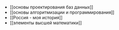 - [[основы проектирования баз данных]]
- [[основы алгоритмизации и программирования]]
- [[Россия - моя история]]
- [[элементы высшей математики]]